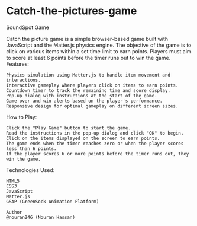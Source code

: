 # Catch-the-pictures-game
SoundSpot Game

Catch the picture game is a simple browser-based game built with JavaScript and the Matter.js physics engine. The objective of the game is to click on various items within a set time limit to earn points. Players must aim to score at least 6 points before the timer runs out to win the game.
Features:

    Physics simulation using Matter.js to handle item movement and interactions.
    Interactive gameplay where players click on items to earn points.
    Countdown timer to track the remaining time and score display.
    Pop-up dialog with instructions at the start of the game.
    Game over and win alerts based on the player's performance.
    Responsive design for optimal gameplay on different screen sizes.

How to Play:

    Click the "Play Game" button to start the game.
    Read the instructions in the pop-up dialog and click "OK" to begin.
    Click on the items displayed on the screen to earn points.
    The game ends when the timer reaches zero or when the player scores less than 6 points.
    If the player scores 6 or more points before the timer runs out, they win the game.

Technologies Used:

    HTML5
    CSS3
    JavaScript
    Matter.js
    GSAP (GreenSock Animation Platform)

    Author
    @nouran246 (Nouran Hassan)
